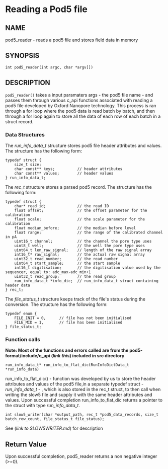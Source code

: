 # Reading a Pod5 file 

## NAME

pod5_reader - reads a pod5 file and stores field data in memory 

## SYNOPSIS

```
int pod5_reader(int argc, char *argv[]) 
```

## DESCRIPTION

`pod5_reader()` takes a input paramaters args - the pod5 file name - and passes them through various c_api functions associated with reading a pod5 file developed by Oxford Nanopore technology. This process is ran through a for loop where the pod5 data is read batch by batch, and then through a for loop again to store all the data of each row of each batch in a struct record. 

### Data Structures 

The *run_info_data_t* structure stores pod5 file header attributes and values. The structure has the following form:
```
typedef struct {
    size_t size;
    char const** keys;			// header attributes
    char const** values;		// header values	
} run_info_data_t;
```

The *rec_t* structure stores a parsed pod5 record. The structure has the following form:
```
typedef struct {
    char* read_id;				// the read ID
    float offset;				// the offset parameter for the calibration
    float scale;				// the scale parameter for the calibration
    float median_before;		// the median before level
    float range;				// the range of the calibrated channel in pA
    uint16_t channel;			// the channel the pore type uses
    uint8_t well;				// the well the pore type uses
    uint64_t len_raw_signal;	// length of the raw signal array
    int16_t* raw_signal;		// the actual raw signal array
    uint32_t read_number;		// the read number
    uint64_t start_sample;		// the start sample
    int16_t digitisation;		// the digitisation value used by the sequencer, equal to: adc_max-adc_min+1
    uint32_t read_group;		// the read group
    run_info_data_t *info_dic;	// run_info_data_t struct containing header data
} rec_t;
```

The *file_status_t* structure keeps track of the file's status during the conversion. The structure has the following form:
```
typedef enum {
    FILE_INIT = 0,		// file has not been initialised 
    FILE_MID = 1,		// file has been initialised
} file_status_t;
```

### Function calls 

**Note: Most of the functions and errors called are from the pod5-format/include/c_api (*link this*) included in src directory**

```
run_info_data_t* run_info_to_flat_dic(RunInfoDictData_t *run_info_data)
```
run_info_to_flat_dic() - function was developed by us to store the header attributes and values of the pod5 file,in a separate typedef struct - *run_info_data_t* - , which is also stored in the rec_t struct, to then call when writing the slow5 file and supply it with the same header attributes and values. 
Upon successful completion run_info_to_flat_dic returns a pointer to the struct with type *run_info_data_t*.

```
int slow5_writer(char *output_path, rec_t *pod5_data_records, size_t batch_row_count, file_status_t file_status);
```
See (*link to SLOW5WRITER.md*) for description

## Return Value

Upon successful completion, pod5_reader returns a non negative integer (>=0).


